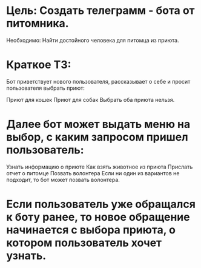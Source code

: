 # Цель: Создать телеграмм - бота от питомника.
Необходимо: Найти достойного человека для питомца из приюта.

# Краткое ТЗ:
Бот приветствует нового пользователя, рассказывает о себе и просит пользователя выбрать приют:

Приют для кошек
Приют для собак
Выбрать оба приюта нельзя.

# Далее бот может выдать меню на выбор, с каким запросом пришел пользователь:

Узнать информацию о приюте
Как взять животное из приюта
Прислать отчет о питомце
Позвать волонтера
Если ни один из вариантов не подходит, то бот может позвать волонтера.

# Если пользователь уже обращался к боту ранее, то новое обращение начинается с выбора приюта, о котором пользователь хочет узнать.
